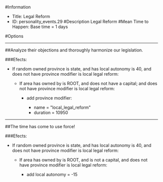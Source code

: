 #Information
 - Title: Legal Reform
 - ID: personality_events.29
#Description
Legal Reform
#Mean Time to Happen:
Base time = 1 days

#Options

___
##Analyze their objections and thoroughly harmonize our legislation.

###Efects:<ul><li>If random owned province is state, and  has local autonomy is 40, and does not have province modifier is local legal reform:</li><ul><li>If area has owned by is ROOT, and does not have a capital; and does not have province modifier is local legal reform:</li><ul><li>add province modifier:</li><ul><li>name = "local_legal_reform"</li><li>duration = 10950</li></ul></ul></ul></ul>

___
##The time has come to use force!

###Efects:<ul><li>If random owned province is state, and  has local autonomy is 40, and does not have province modifier is local legal reform:</li><ul><li>If area has owned by is ROOT, and  is not a capital, and does not have province modifier is local legal reform:</li><ul><li>add local autonomy = -15</li></ul></ul></ul>
